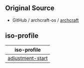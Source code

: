 

## Original Source

*  GitHub / archcraft-os / [archcraft](https://github.com/archcraft-os/archcraft)

## iso-profile

| iso-profile |
| --- |
| [adjustment-start](adjustment-start/adjustment-start) | from 21.09 |

